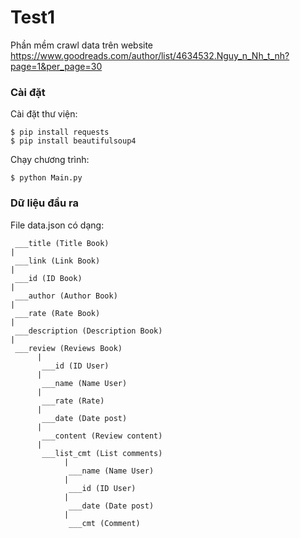 # Test1
Phần mềm crawl data trên website https://www.goodreads.com/author/list/4634532.Nguy_n_Nh_t_nh?page=1&per_page=30

### Cài đặt
Cài đặt thư viện:
```
$ pip install requests
$ pip install beautifulsoup4
```
Chạy chương trình:
```
$ python Main.py
```
### Dữ liệu đầu ra
File data.json có dạng:
```
 ___title (Title Book)
|
 ___link (Link Book)
|
 ___id (ID Book)
|
 ___author (Author Book)
|
 ___rate (Rate Book)
|
 ___description (Description Book)
|
 ___review (Reviews Book)
      |
       ___id (ID User)
      |
       ___name (Name User)
      |
       ___rate (Rate)
      |
       ___date (Date post)
      |
       ___content (Review content)
      |
       ___list_cmt (List comments)
            |
             ___name (Name User)
            |
             ___id (ID User)
            |
             ___date (Date post)
            |
             ___cmt (Comment)
```
